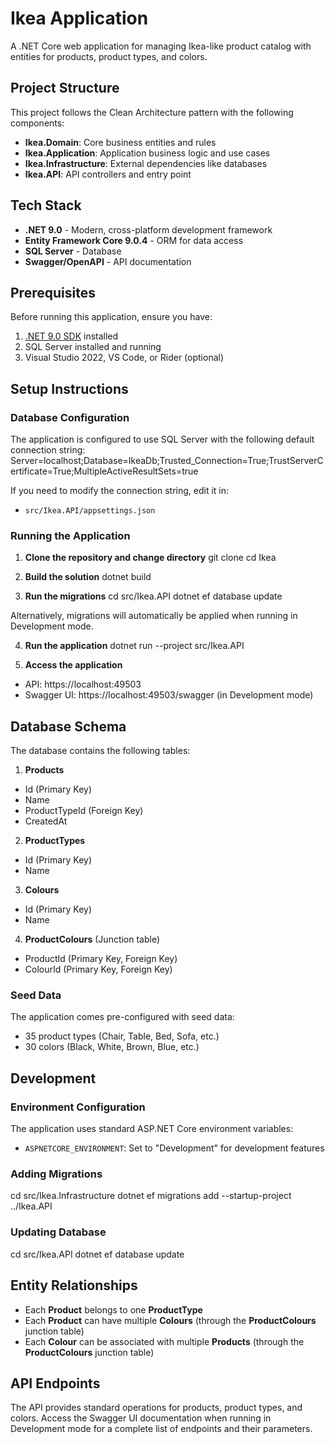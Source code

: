 # Ikea Application

A .NET Core web application for managing Ikea-like product catalog with entities for products, product types, and colors.

## Project Structure

This project follows the Clean Architecture pattern with the following components:

- **Ikea.Domain**: Core business entities and rules
- **Ikea.Application**: Application business logic and use cases
- **Ikea.Infrastructure**: External dependencies like databases
- **Ikea.API**: API controllers and entry point

## Tech Stack

- **.NET 9.0** - Modern, cross-platform development framework
- **Entity Framework Core 9.0.4** - ORM for data access
- **SQL Server** - Database
- **Swagger/OpenAPI** - API documentation

## Prerequisites

Before running this application, ensure you have:

1. [.NET 9.0 SDK](https://dotnet.microsoft.com/download) installed
2. SQL Server installed and running
3. Visual Studio 2022, VS Code, or Rider (optional)

## Setup Instructions

### Database Configuration

The application is configured to use SQL Server with the following default connection string:
Server=localhost;Database=IkeaDb;Trusted_Connection=True;TrustServerCertificate=True;MultipleActiveResultSets=true


If you need to modify the connection string, edit it in:
- `src/Ikea.API/appsettings.json`

### Running the Application

1. **Clone the repository and change directory**
git clone <repository-url> 
cd Ikea

2. **Build the solution**
dotnet build

3. **Run the migrations**
cd src/Ikea.API dotnet ef database update

Alternatively, migrations will automatically be applied when running in Development mode.

4. **Run the application**
dotnet run --project src/Ikea.API


5. **Access the application**
- API: https://localhost:49503
- Swagger UI: https://localhost:49503/swagger (in Development mode)

## Database Schema

The database contains the following tables:

1. **Products**
- Id (Primary Key)
- Name
- ProductTypeId (Foreign Key)
- CreatedAt

2. **ProductTypes**
- Id (Primary Key)
- Name

3. **Colours**
- Id (Primary Key)
- Name

4. **ProductColours** (Junction table)
- ProductId (Primary Key, Foreign Key)
- ColourId (Primary Key, Foreign Key)

### Seed Data

The application comes pre-configured with seed data:
- 35 product types (Chair, Table, Bed, Sofa, etc.)
- 30 colors (Black, White, Brown, Blue, etc.)

## Development

### Environment Configuration

The application uses standard ASP.NET Core environment variables:
- `ASPNETCORE_ENVIRONMENT`: Set to "Development" for development features

### Adding Migrations
cd src/Ikea.Infrastructure dotnet ef migrations add <MigrationName> --startup-project ../Ikea.API


### Updating Database
cd src/Ikea.API dotnet ef database update


## Entity Relationships

- Each **Product** belongs to one **ProductType**
- Each **Product** can have multiple **Colours** (through the **ProductColours** junction table)
- Each **Colour** can be associated with multiple **Products** (through the **ProductColours** junction table)

## API Endpoints

The API provides standard operations for products, product types, and colors. Access the Swagger UI documentation when running in Development mode for a complete list of endpoints and their parameters.
